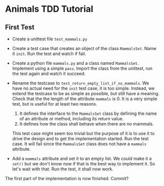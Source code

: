 # Animals TDD Tutorial

## First Test
* Create a unittest file ``test_mammals.py``
* Create a test case that creates an object of the class ``MammalsSet``. Name it ``init``.
  Run the test and watch if fail.
* Create a python file ``mammals.py`` and a class named ``MammalsSet``. Implement using a
  simple ``pass``. Import the class from the unittest, run the test again and watch it succeed.
* Rename the testcase to ``test_return_empty_list_if_no_mammals``. We have no actual need for
  the ``init`` test case, it is too simple. Instead, we extend the testcase to be as simple as
  possible, but still have a meaning. Check that the the length of the attribute ``mammals`` is 0.
  It is a very simple test, but is useful for at least two reasons.
  1. It defines the interface to the ``MammalsSet`` class by defining the name of an attribute
     or method, including its return value.
  1. It defines how the class shall behave when there are no mammals.

  This test case might seem too trivial but the purpose of it is to use it to drive the design
  and to get the implementation started. Run the test case. It will fail since the ``MammalsSet``
  class does not have a ``mammals`` attribute.
* Add a ``mammals`` attribute and set it to an empty list. We could make it a ``set()`` but we
  don't know now if that is the best way to implement it. So let's wait with that. Run the test,
  it shall now work.

The first part of the implementation is now finished. Commit?
